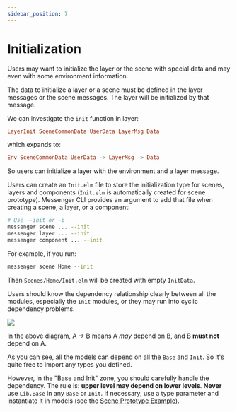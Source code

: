 ```yaml
---
sidebar_position: 7
---
```


# Initialization

Users may want to initialize the layer or the scene with special data and may even with some environment information.

The data to initialize a layer or a scene must be defined in the layer messages or the scene messages. The layer will be initialized by that message.

We can investigate the `init` function in layer:

```elm
LayerInit SceneCommonData UserData LayerMsg Data
```

which expands to:

```elm
Env SceneCommonData UserData -> LayerMsg -> Data
```

So users can initialize a layer with the environment and a layer message.

Users can create an `Init.elm` file to store the initialization type for scenes, layers and components (`Init.elm` is automatically created for scene prototype). Messenger CLI provides an argument to add that file when creating a scene, a layer, or a component:

```bash
# Use --init or -i
messenger scene ... --init
messenger layer ... --init
messenger component ... --init
```

For example, if you run:

```bash
messenger scene Home --init
```

Then `Scenes/Home/Init.elm` will be created with empty `InitData`.

Users should know the dependency relationship clearly between all the modules, especially the `Init` modules, or they may run into cyclic dependency problems.

![](/img/intro3.jpg)

In the above diagram, A $\rightarrow$ B means A _may_ depend on B, and B **must not** depend on A.

As you can see, all the models can depend on all the `Base` and `Init`. So it's quite free to import any types you defined.

However, in the "Base and Init" zone, you should carefully handle the dependency. The rule is: **upper level may depend on lower levels**. **Never** use `Lib.Base` in any `Base` or `Init`. If necessary, use a type parameter and instantiate it in models (see the [Scene Prototype Example](../sproto/spaceshooter)).

